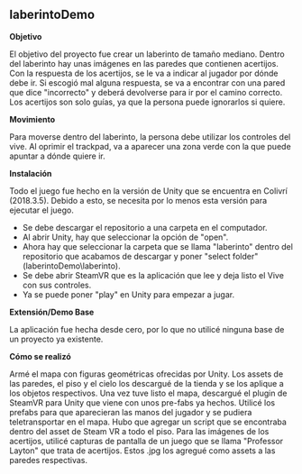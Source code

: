 ## laberintoDemo

**Objetivo**

El objetivo del proyecto fue crear un laberinto de tamaño mediano. Dentro del laberinto hay unas imágenes en las paredes que contienen acertijos. Con la respuesta de los acertijos, se le va a indicar al jugador por dónde debe ir. Si escogió mal alguna respuesta, se va a encontrar con una pared que dice "incorrecto" y deberá devolverse para ir por el camino correcto. Los acertijos son solo guías, ya que la persona puede ignorarlos si quiere.

**Movimiento**

Para moverse dentro del laberinto, la persona debe utilizar los controles del vive. Al oprimir el trackpad, va a aparecer una zona verde con la que puede apuntar a dónde quiere ir.

**Instalación**

Todo el juego fue hecho en la versión de Unity que se encuentra en Colivrí (2018.3.5). Debido a esto, se necesita por lo menos esta versión para ejecutar el juego.

* Se debe descargar el repositorio a una carpeta en el computador.
* Al abrir Unity, hay que seleccionar la opción de "open".
* Ahora hay que seleccionar la carpeta que se llama "laberinto" dentro del repositorio que acabamos de descargar y poner "select folder" (laberintoDemo\laberinto).
* Se debe abrir SteamVR que es la aplicación que lee y deja listo el Vive con sus controles.
* Ya se puede poner "play" en Unity para empezar a jugar.

**Extensión/Demo Base**

La aplicación fue hecha desde cero, por lo que no utilicé ninguna base de un proyecto ya existente.

**Cómo se realizó**

Armé el mapa con figuras geométricas ofrecidas por Unity. Los assets de las paredes, el piso y el cielo los descargué de la tienda y se los aplique a los objetos respectivos. Una vez tuve listo el mapa, descargué el plugin de SteamVR para Unity que viene con unos pre-fabs ya hechos. Utilicé los prefabs para que aparecieran las manos del jugador y se pudiera teletransportar en el mapa. Hubo que agregar un script que se encontraba dentro del asset de Steam VR a todo el piso. Para las imágenes de los acertijos, utilicé capturas de pantalla de un juego que se llama "Professor Layton" que trata de acertijos. Estos .jpg los agregué como assets a las paredes respectivas.

